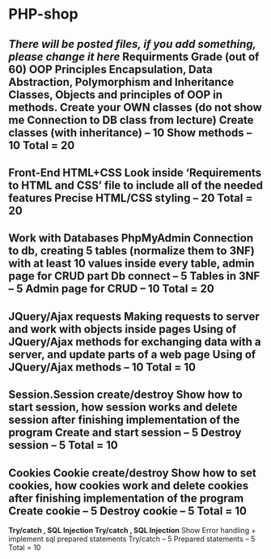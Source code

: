 # PHP-shop
*There will be posted files, if you add something, please change it here*
**Requirments**
Grade 
(out of 60)
**OOP Principles
Encapsulation, Data Abstraction, Polymorphism and Inheritance
Classes, Objects and principles of OOP in methods.**
Create your OWN classes (do not show me Connection to DB class from lecture)
Create classes (with inheritance) – 10
Show methods – 10
Total = 20
----------------------------------
**Front-End
HTML+CSS**
Look inside ‘Requirements to HTML and CSS’ file to include all of the needed features
Precise HTML/CSS styling – 20
Total = 20
----------------------------------
**Work with Databases
PhpMyAdmin
Connection to db, creating 5 tables (normalize them to 3NF) with at least 10 values inside every table, admin page for CRUD part**
Db connect – 5
Tables in 3NF – 5
Admin page for CRUD – 10
Total = 20
----------------------------------
**JQuery/Ajax requests**
Making requests to server and work with objects inside pages
Using of JQuery/Ajax methods for exchanging data with a server, and update parts of a web page
Using of JQuery/Ajax methods – 10
Total = 10
----------------------------------
**Session.Session create/destroy**
Show how to start session, how session works and delete session after finishing implementation of the program
Create and start session – 5
Destroy session – 5
Total = 10
----------------------------------
**Cookies**
Cookie create/destroy
Show how to set cookies, how cookies work and delete cookies after finishing implementation of the program
Create cookie – 5
Destroy cookie – 5
Total = 10
----------------------------------
**Try/catch , SQL Injection
Try/catch , SQL Injection**
Show Error handling + implement sql prepared statements
Try/catch – 5
Prepared statements – 5
Total = 10
